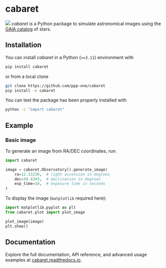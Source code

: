 # cabaret
![](example.jpg)
*cabaret* is a Python package to simulate astronomical images using the [GAIA catalog](https://en.wikipedia.org/wiki/Gaia_catalogues) of stars.

## Installation

You can install *cabaret* in a Python (`>=3.11`) environment with

```bash
pip install cabaret
```

or from a local clone

```bash
git clone https://github.com/ppp-one/cabaret
pip install -e cabaret
```

You can test the package has been properly installed with

```bash
python -c "import cabaret"
```

## Example

### Basic image 

To generate an image from RA/DEC coordinates, run:
```python
import cabaret

image = cabaret.Observatory().generate_image(
    ra=12.33230,  # right ascension in degrees
    dec=30.4343,  # declination in degrees
    exp_time=10,  # exposure time in seconds
)
```

To display the image (`matplotlib` required here):

```python
import matplotlib.pyplot as plt
from cabaret.plot import plot_image

plot_image(image)
plt.show()
```

## Documentation

Explore the full documentation, API reference, and advanced usage examples at [cabaret.readthedocs.io](https://cabaret.readthedocs.io/).

